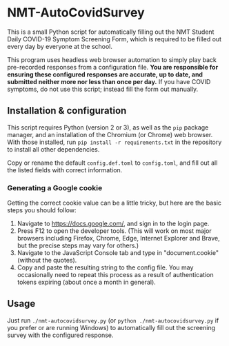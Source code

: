 # NMT-AutoCovidSurvey

This is a small Python script for automatically filling out the NMT
Student Daily COVID-19 Symptom Screening Form, which is required to be
filled out every day by everyone at the school.

This program uses headless web browser automation to simply play back
pre-recorded responses from a configuration file. **You are responsible
for ensuring these configured responses are accurate, up to date, and
submitted neither more nor less than once per day.** If you have COVID
symptoms, do not use this script; instead fill the form out manually.

## Installation & configuration

This script requires Python (version 2 or 3), as well as the `pip`
package manager, and an installation of the Chromium (or Chrome) web
browser. With those installed, run `pip install -r requirements.txt` in
the repository to install all other dependencies.

Copy or rename the default `config.def.toml` to `config.toml`, and fill
out all the listed fields with correct information.

### Generating a Google cookie

Getting the correct cookie value can be a little tricky, but here are
the basic steps you should follow:
1. Navigate to https://docs.google.com/, and sign in to the login
   page.
2. Press F12 to open the developer tools. (This will work on most
   major browsers including Firefox, Chrome, Edge, Internet Explorer
   and Brave, but the precise steps may vary for others.)
3. Navigate to the JavaScript Console tab and type in
   "document.cookie" (without the quotes).
4. Copy and paste the resulting string to the config file.
You may occasionally need to repeat this process as a result of
authentication tokens expiring (about once a month in general).

## Usage

Just run `./nmt-autocovidsurvey.py` (or `python ./nmt-autocovidsurvey.py`
if you prefer or are running Windows) to automatically fill out the
screening survey with the configured response.
